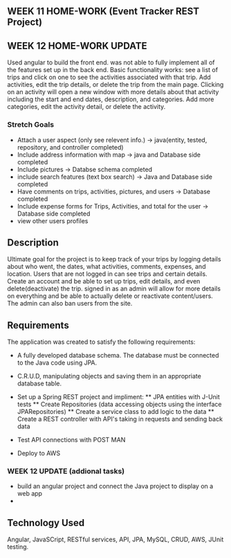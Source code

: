 ## WEEK 11 HOME-WORK (Event Tracker REST Project)

## WEEK 12 HOME-WORK UPDATE
 
Used angular to build the front end. was not able to fully implement all of the features set up in the back end. Basic functionality works: see a list of trips and click on one to see the activities associated with that trip. Add activities, edit the trip details, or delete the trip from the main page. Clicking on an activity will open a new window with more details about that activity including the start and end dates, description, and categories. Add more categories, edit the activity detail, or delete the activity. 

### Stretch Goals

* Attach a user aspect (only see relevent info.) -> java(entity, tested, repository, and controller completed)      
* Include address information with map  -> java and Database side completed
* Include pictures -> Databse schema completed
* include search features (text box search) -> Java and Database side completed
* Have comments on trips, activities, pictures, and users -> Database completed
* Include expense forms for Trips, Activities, and total for the user -> Database side completed
* view other users profiles


## Description

Ultimate goal for the project is to keep track of your trips by logging details about who went, the dates, what activities, comments, expenses, and location. Users that are not logged in can see trips and certain details. Create an account and be able to set up trips, edit details, and even delete(deactivate) the trip. signed in as an admin will allow for more details on everything and be able to actually delete or reactivate content/users. The admin can also ban users from the site.



## Requirements

The application  was created to satisfy the following requirements:

- A fully developed database schema. The database must be connected to the Java
code using JPA.

- C.R.U.D, manipulating objects and saving them in an
appropriate database table.

- Set up a Spring REST project and impliment: 
    ** JPA entities with J-Unit tests
    ** Create Repositories (data accessing objects using the interface JPARepositories)
    ** Create a service class to add logic to the data
    ** Create a REST controller with API's taking in requests and sending back data
    
- Test API connections with POST MAN
    
- Deploy to AWS

### WEEK 12 UPDATE (addional tasks)

- build an angular project and connect the Java project to display on a web app
- 

## Technology Used

Angular, JavaSCript, RESTful services, API, JPA, MySQL, CRUD, AWS, JUnit testing.


